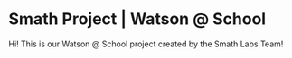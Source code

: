 <h1>Smath Project | Watson @ School</h1>
<p>Hi! This is our Watson @ School project created by the Smath Labs Team!</p>

